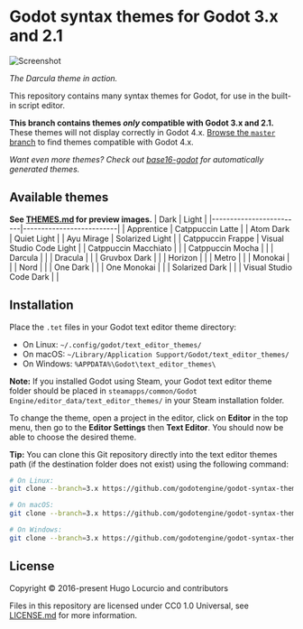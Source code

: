 # Godot syntax themes for Godot 3.x and 2.1

![Screenshot](https://archive.hugo.pro/.public/godot-syntax-themes.png)

*The Darcula theme in action.*

This repository contains many syntax themes for Godot, for use in the built-in
script editor.

**This branch contains themes *only* compatible with Godot 3.x and 2.1.**
These themes will not display correctly in Godot 4.x.
[Browse the `master` branch](https://github.com/godotengine/godot-syntax-themes)
to find themes compatible with Godot 4.x.

*Want even more themes? Check out
[base16-godot](https://github.com/Calinou/base16-godot) for automatically
generated themes.*

## Available themes

**See [THEMES.md](/THEMES.md) for preview images.**
| Dark                    | Light                    |
|-------------------------|--------------------------|
| Apprentice              | Catppuccin Latte         |
| Atom Dark               | Quiet Light              |
| Ayu Mirage              | Solarized Light          |
| Catppuccin Frappe       | Visual Studio Code Light |
| Catppuccin Macchiato    |                          |
| Catppuccin Mocha        |                          |
| Darcula                 |                          |
| Dracula                 |                          |
| Gruvbox Dark            |                          |
| Horizon                 |                          |
| Metro                   |                          |
| Monokai                 |                          |
| Nord                    |                          |
| One Dark                |                          |
| One Monokai             |                          |
| Solarized Dark          |                          |
| Visual Studio Code Dark |                          |

## Installation

Place the `.tet` files in your Godot text editor theme directory:

- On Linux: `~/.config/godot/text_editor_themes/`
- On macOS: `~/Library/Application Support/Godot/text_editor_themes/`
- On Windows: `%APPDATA%\Godot\text_editor_themes\`

**Note:** If you installed Godot using Steam, your Godot text editor theme
folder should be placed in `steamapps/common/Godot Engine/editor_data/text_editor_themes/`
in your Steam installation folder.

To change the theme, open a project in the editor, click on **Editor** in the
top menu, then go to the **Editor Settings** then **Text Editor**. You should
now be able to choose the desired theme.

**Tip:** You can clone this Git repository directly into the text editor themes
path (if the destination folder does not exist) using the following command:

```bash
# On Linux:
git clone --branch=3.x https://github.com/godotengine/godot-syntax-themes.git ~/.config/godot/text_editor_themes

# On macOS:
git clone --branch=3.x https://github.com/godotengine/godot-syntax-themes.git "~/Library/Application Support/Godot/text_editor_themes"

# On Windows:
git clone --branch=3.x https://github.com/godotengine/godot-syntax-themes.git "%APPDATA%\Godot\text_editor_themes"
```

## License

Copyright © 2016-present Hugo Locurcio and contributors

Files in this repository are licensed under CC0 1.0 Universal,
see [LICENSE.md](/LICENSE.md) for more information.
